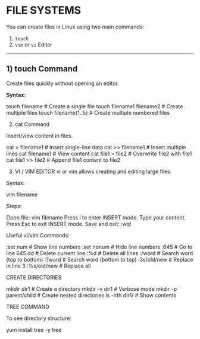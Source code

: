 # FILE SYSTEMS

You can create files in Linux using two main commands:  
1. `touch`  
2. `vim` or `vi` Editor  

---

## 1) touch Command

Create files quickly without opening an editor.

**Syntax:**

touch filename              # Create a single file
touch filename1 filename2   # Create multiple files
touch filename{1..5}        # Create multiple numbered files

2) cat Command

Insert/view content in files.

cat > filename1   # Insert single-line data
cat >> filename1  # Insert multiple lines
cat filename1     # View content
cat file1 > file2 # Overwrite file2 with file1
cat file1 >> file2 # Append file1 content to file2


3) VI / VIM EDITOR
vi or vim allows creating and editing large files.

Syntax:

vim filename

Steps:

Open file: vim filename
Press i to enter INSERT mode.
Type your content.
Press Esc to exit INSERT mode.
Save and exit: :wq!

Useful vi/vim Commands:

:set num      # Show line numbers
:set nonum    # Hide line numbers
:645          # Go to line 645
dd            # Delete current line
:%d           # Delete all lines
:/word        # Search word (top to bottom)
:?word        # Search word (bottom to top)
:3s/old/new   # Replace in line 3
:%s/old/new   # Replace all


CREATE DIRECTORIES

mkdir dir1              # Create a directory
mkdir -v dir1           # Verbose mode
mkdir -p parent/child   # Create nested directories
ls -lrth dir1/          # Show contents


TREE COMMAND

To see directory structure:

yum install tree -y
tree

